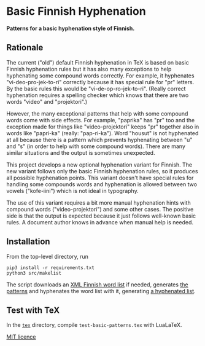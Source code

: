 # Basic Finnish Hyphenation

**Patterns for a basic hyphenation style of Finnish.**

## Rationale

The current ("old") default Finnish hyphenation in TeX is based on basic
Finnish hyphenation rules but it has also many exceptions to help
hyphenating some compound words correctly. For example, it hyphenates
"vi-deo-pro-jek-to-ri" correctly because it has special rule for "pr"
letters. By the basic rules this would be "vi-de-op-ro-jek-to-ri".
(Really correct hyphenation requires a spelling checker which knows that
there are two words "video" and "projektori".)

However, the many exceptional patterns that help with some compound
words come with side effects. For example, "paprika" has "pr" too and
the exception made for things like "video-projektori" keeps "pr"
together also in words like "papri-ka" (really: "pap-ri-ka"). Word
"housut" is not hyphenated at all because there is a pattern which
prevents hyphenating between "u" and "s" (in order to help with some
compound words). There are many similar situations and the output is
sometimes unexpected.

This project develops a new optional hyphenation variant for Finnish.
The new variant follows only the basic Finnish hyphenation rules, so it
produces all possible hyphenation points. This variant doesn't have
special rules for handling some compounds words and hyphenation is
allowed between two vowels ("kofe-iini") which is not ideal in
typography.

The use of this variant requires a bit more manual hyphenation hints
with compound words ("video\-projektori") and some other cases. The
positive side is that the output is expected because it just follows
well-known basic rules. A document author knows in advance when manual
help is needed.

## Installation

From the top-level directory, run

    pip3 install -r requirements.txt
    python3 src/makelist

The script downloads an [XML Finnish word list](http://kaino.kotus.fi/sanat/nykysuomi/) if needed, generates [the patterns](tex/hyph-fi-x-basic.pat.txt) and hyphenates the word list with it, generating [a hyphenated list](list/hyphenated.txt).

## Test with TeX

In the [`tex`](tex) directory, compile `test-basic-patterns.tex` with LuaLaTeX.

[MIT licence](https://opensource.org/licenses/MIT)
